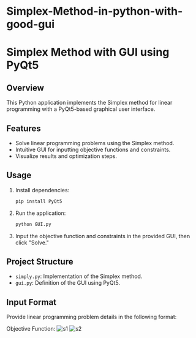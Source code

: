 # Simplex-Method-in-python-with-good-gui
# Simplex Method with GUI using PyQt5

## Overview

This Python application implements the Simplex method for linear programming with a PyQt5-based graphical user interface.

## Features

- Solve linear programming problems using the Simplex method.
- Intuitive GUI for inputting objective functions and constraints.
- Visualize results and optimization steps.

## Usage

1. Install dependencies:

    ```bash
    pip install PyQt5
    ```

2. Run the application:

    ```bash
    python GUI.py
    ```

3. Input the objective function and constraints in the provided GUI, then click "Solve."

## Project Structure

- `simply.py`: Implementation of the Simplex method.
- `gui.py`: Definition of the GUI using PyQt5.

## Input Format

Provide linear programming problem details in the following format:

Objective Function:
![s1](/screenshot/simp1.png)
![s2](/screenshot/simp2.png)

